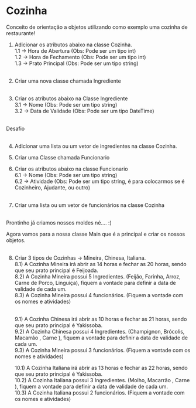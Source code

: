 # Cozinha
Conceito de orientação a objetos utilizando como exemplo uma cozinha de restaurante!


1) Adicionar os atributos abaixo na classe Cozinha. <br>
    1.1 -> Hora de Abertura (Obs: Pode ser um tipo int)<br>
    1.2 -> Hora de Fechamento (Obs: Pode ser um tipo int)<br>
    1.3 -> Prato Principal (Obs: Pode ser um tipo string)<br><br>


2) Criar uma nova classe chamada Ingrediente <br><br>


3) Criar os atributos abaixo na Classe Ingrediente <br>
    3.1 -> Nome (Obs: Pode ser um tipo string) <br>
    3.2 -> Data de Validade (Obs: Pode ser um tipo DateTime) <br><br>




Desafio <br><br>

4) Adicionar uma lista ou um vetor de ingredientes na classe Cozinha.<br>



5) Criar uma Classe chamada Funcionario <br>



6) Criar os atributos abaixo na classe Funcionario <br>
    6.1 -> Nome (Obs: Pode ser um tipo string) <br>
    6.2 -> Atividade (Obs: Pode ser um tipo string, é para colocarmos se é Cozinheiro, Ajudante, ou outro) <br><br>


7) Criar uma lista ou um vetor de funcionários na classe Cozinha <br><br>




Prontinho já criamos nossos moldes né.... :)  <br>

Agora vamos para a nossa classe Main que é a principal e criar os nossos objetos. <br><br>

8) Criar 3 tipos de Cozinhas -> Mineira, Chinesa, Italiana. <br>
    8.1) A Cozinha Mineira irá abrir as 14 horas e fechar as 20 horas, sendo que seu prato principal é Feijoada. <br>
    8.2) A Cozinha Mineira possui 5 Ingredientes. (Feijão, Farinha, Arroz, Carne de Porco, Linguiça), fiquem a vontade para definir a data de validade de cada um. <br>
    8.3) A Cozinha Mineira possui 4 funcionários. (Fiquem a vontade com os nomes e atividades) <br><br>



    9.1) A Cozinha Chinesa irá abrir as 10 horas e fechar as 21 horas, sendo que seu prato principal é Yakissoba. <br>
    9.2) A Cozinha Chinesa possui 4 Ingredientes. (Champignon, Brócolis, Macarrão , Carne ), fiquem a vontade para definir a data de validade de cada um. <br>
    9.3) A Cozinha Mineira possui 3 funcionários. (Fiquem a vontade com os nomes e atividades) <br>



    10.1) A Cozinha Italiana irá abrir as 13 horas e fechar as 22 horas, sendo que seu prato principal é Yakissoba. <br>
    10.2) A Cozinha Italiana possui 3 Ingredientes. (Molho, Macarrão , Carne ), fiquem a vontade para definir a data de validade de cada um. <br>
    10.3) A Cozinha Italiana possui 2 funcionários. (Fiquem a vontade com os nomes e atividades) <br>
